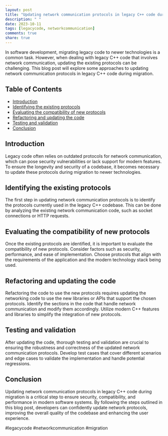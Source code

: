 ```yaml
---
layout: post
title: "Updating network communication protocols in legacy C++ code during migration"
description: " "
date: 2023-10-11
tags: [legacycode, networkcommunication]
comments: true
share: true
---
```


In software development, migrating legacy code to newer technologies is a common task. However, when dealing with legacy C++ code that involves network communication, updating the existing protocols can be challenging. This blog post will explore some approaches to updating network communication protocols in legacy C++ code during migration.

## Table of Contents
- [Introduction](#introduction)
- [Identifying the existing protocols](#identifying-the-existing-protocols)
- [Evaluating the compatibility of new protocols](#evaluating-the-compatibility-of-new-protocols)
- [Refactoring and updating the code](#refactoring-and-updating-the-code)
- [Testing and validation](#testing-and-validation)
- [Conclusion](#conclusion)

## Introduction
Legacy code often relies on outdated protocols for network communication, which can pose security vulnerabilities or lack support for modern features. To ensure the longevity and security of a codebase, it becomes necessary to update these protocols during migration to newer technologies.

## Identifying the existing protocols
The first step in updating network communication protocols is to identify the protocols currently used in the legacy C++ codebase. This can be done by analyzing the existing network communication code, such as socket connections or HTTP requests.

## Evaluating the compatibility of new protocols
Once the existing protocols are identified, it is important to evaluate the compatibility of new protocols. Consider factors such as security, performance, and ease of implementation. Choose protocols that align with the requirements of the application and the modern technology stack being used.

## Refactoring and updating the code
Refactoring the code to use the new protocols requires updating the networking code to use the new libraries or APIs that support the chosen protocols. Identify the sections in the code that handle network communication and modify them accordingly. Utilize modern C++ features and libraries to simplify the integration of new protocols.

## Testing and validation
After updating the code, thorough testing and validation are crucial to ensuring the robustness and correctness of the updated network communication protocols. Develop test cases that cover different scenarios and edge cases to validate the implementation and handle potential regressions.

## Conclusion
Updating network communication protocols in legacy C++ code during migration is a critical step to ensure security, compatibility, and performance in modern software systems. By following the steps outlined in this blog post, developers can confidently update network protocols, improving the overall quality of the codebase and enhancing the user experience.

#legacycode #networkcommunication #migration